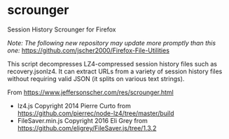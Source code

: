 # scrounger
Session History Scrounger for Firefox

_Note: The following new repository may update more promptly than this one:_ https://github.com/jscher2000/Firefox-File-Utilities

This script decompresses LZ4-compressed session history files such as recovery.jsonlz4. It can extract URLs from a variety of session history files without requiring valid JSON (it splits on various text strings).

From https://www.jeffersonscher.com/res/scrounger.html 

* lz4.js Copyright 2014 Pierre Curto from https://github.com/pierrec/node-lz4/tree/master/build
* FileSaver.min.js Copyright 2016 Eli Grey from https://github.com/eligrey/FileSaver.js/tree/1.3.2
